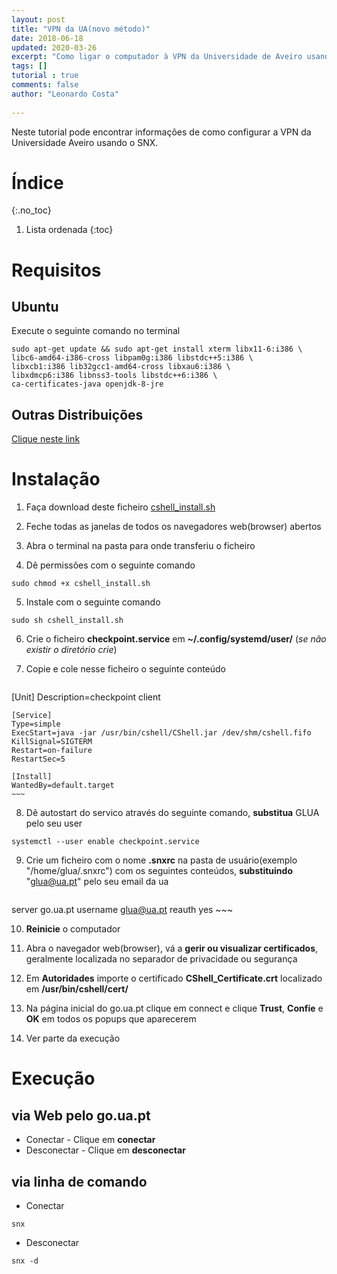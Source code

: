 ```yaml
---
layout: post
title: "VPN da UA(novo método)"
date: 2018-06-18
updated: 2020-03-26
excerpt: "Como ligar o computador à VPN da Universidade de Aveiro usando SNX"
tags: []
tutorial : true
comments: false
author: "Leonardo Costa"
 
---
```


Neste tutorial pode encontrar informações de como configurar a VPN da Universidade Aveiro usando o SNX.

# Índice
{:.no_toc}

1. Lista ordenada
{:toc}

# Requisitos
## Ubuntu
Execute o seguinte comando no terminal

~~~shell
sudo apt-get update && sudo apt-get install xterm libx11-6:i386 \ 
libc6-amd64-i386-cross libpam0g:i386 libstdc++5:i386 \
libxcb1:i386 lib32gcc1-amd64-cross libxau6:i386 \
libxdmcp6:i386 libnss3-tools libstdc++6:i386 \
ca-certificates-java openjdk-8-jre
~~~

## Outras Distribuições
[Clique neste link](https://supportcenter.checkpoint.com/supportcenter/portal?eventSubmit_doGoviewsolutiondetails=&solutionid=sk119772)

# Instalação
1. Faça download deste ficheiro [cshell_install.sh](https://go.ua.pt/sslvpn/SNX/INSTALL/cshell_install.sh)

2. Feche todas as janelas de todos os navegadores web(browser) abertos

3. Abra o terminal na pasta para onde transferiu o ficheiro

4. Dê permissões com o seguinte comando
~~~ shell
sudo chmod +x cshell_install.sh
~~~

5. Instale com o seguinte comando
~~~ shell
sudo sh cshell_install.sh
~~~

6. Crie o ficheiro **checkpoint.service** em **~/.config/systemd/user/** (*se não existir o diretório crie*)

7. Copie e cole nesse ficheiro o seguinte conteúdo
    ~~~
[Unit]
    Description=checkpoint client

    [Service]
    Type=simple
    ExecStart=java -jar /usr/bin/cshell/CShell.jar /dev/shm/cshell.fifo
    KillSignal=SIGTERM
    Restart=on-failure
    RestartSec=5

    [Install]
    WantedBy=default.target
    ~~~

8. Dê autostart do servico através do seguinte comando, **substitua** GLUA pelo seu user
~~~ shell
systemctl --user enable checkpoint.service
~~~

9. Crie um ficheiro com o nome **.snxrc** na pasta de usuário(exemplo "/home/glua/.snxrc") com os seguintes conteúdos, **substituindo** "glua@ua.pt" pelo seu email da ua
    ~~~
server go.ua.pt
    username glua@ua.pt
    reauth yes
    ~~~


10. **Reinicie** o computador

11. Abra o navegador web(browser), vá a **gerir ou visualizar certificados**, geralmente localizada no separador de privacidade ou segurança

12. Em **Autoridades** importe o certificado **CShell_Certificate.crt** localizado em **/usr/bin/cshell/cert/**

13. Na página inicial do go.ua.pt clique em connect e clique **Trust**, **Confie** e **OK** em todos os popups que aparecerem

14. Ver parte da execução

# Execução
## via Web pelo go.ua.pt
* Conectar - Clique em **conectar**
* Desconectar - Clique em **desconectar**

## via linha de comando
* Conectar
~~~ shell
snx
~~~
* Desconectar
~~~ shell
snx -d
~~~
